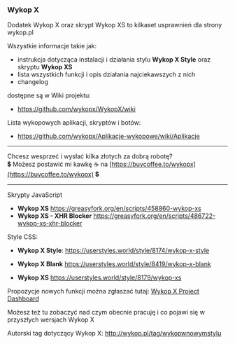 ### Wykop X

<!--
**wykopx/WykopX** is a ✨ _special_ ✨ repository because its `README.md` (this file) appears on your GitHub profile.

Here are some ideas to get you started:

- 🔭 I’m currently working on ...
- 🌱 I’m currently learning ...
- 👯 I’m looking to collaborate on ...
- 🤔 I’m looking for help with ...
- 💬 Ask me about ...
- 📫 How to reach me: ...
- 😄 Pronouns: ...
- ⚡ Fun fact: ...
-->

Dodatek Wykop X oraz skrypt Wykop XS to kilkaset usprawnień dla strony wykop.pl

Wszystkie informacje takie jak:
- instrukcja dotycząca instalacji i działania stylu **Wykop X Style** oraz skryptu **Wykop XS**
- lista wszystkich funkcji i opis działania najciekawszych z nich
- changelog
   
dostępne są w Wiki projektu:    
- https://github.com/wykopx/WykopX/wiki   
   
Lista wykopowych aplikacji, skryptów i botów:   
- https://github.com/wykopx/Aplikacje-wykopowe/wiki/Aplikacje
   
   
***   
Chcesz wesprzeć i wysłać kilka złotych za dobrą robotę?     
💲 Możesz postawić mi kawkę ☕ na [https://buycoffee.to/wykopx](https://buycoffee.to/wykopx) 💲   
***   
         
        
Skrypty JavaScript   
- **Wykop XS** https://greasyfork.org/en/scripts/458860-wykop-xs
- **Wykop XS - XHR Blocker** https://greasyfork.org/en/scripts/486722-wykop-xs-xhr-blocker
     
Style CSS:   
- **Wykop X Style**: https://userstyles.world/style/8174/wykop-x-style   
   
- **Wykop X Blank** https://userstyles.world/style/8419/wykop-x-blank   
- **Wykop XS** https://userstyles.world/style/8179/wykop-xs

      
   


Propozycje nowych funkcji można zgłaszać tutaj:
[Wykop X Project Dashboard](https://github.com/users/wykopx/projects/1/views/1?filterQuery=-status%3A%22%E2%9C%85+Done%22++-status%3A%22%E2%9B%94+No%2C+no%2C+no%22+&groupedBy%5BcolumnId%5D=Status)


Możesz też tu zobaczyć nad czym obecnie pracuję i co pojawi się w przyszłych wersjach Wykop X


Autorski tag dotyczący Wykop X:
http://wykop.pl/tag/wykopwnowymstylu

